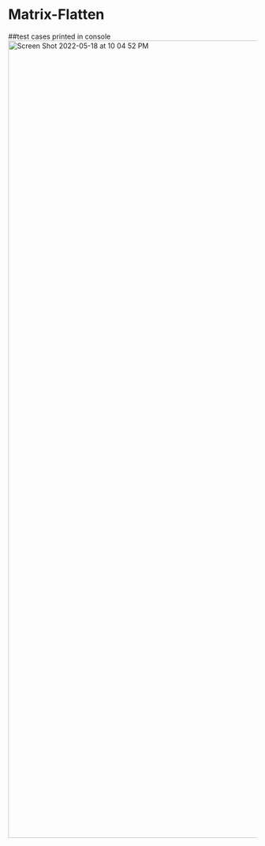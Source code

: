 # Matrix-Flatten
##test cases printed in console
<img width="1615" alt="Screen Shot 2022-05-18 at 10 04 52 PM" src="https://user-images.githubusercontent.com/59058892/169146475-88af5764-991d-4a1b-a298-d8c30b17ecad.png">
